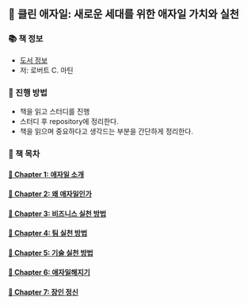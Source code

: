 ## 🚀 클린 애자일: 새로운 세대를 위한 애자일 가치와 실천

### 📚 책 정보
- [도서 정보](http://www.yes24.com/Product/Goods/95728889)
- 저: 로버트 C. 마틴

### 🎯 진행 방법
- 책을 읽고 스터디를 진행
- 스터디 후 repository에 정리한다.
- 책을 읽으며 중요하다고 생각드는 부분을 간단하게 정리한다.

### 🌈 책 목차

#### [🎈 Chapter 1: 애자일 소개](https://github.com/saseungmin/summary_of_technical_books/tree/main/summarize_books_in_markdown/%ED%81%B4%EB%A6%B0%20%EC%95%A0%EC%9E%90%EC%9D%BC/Chapter%201)

#### [🎈 Chapter 2: 왜 애자일인가](https://github.com/saseungmin/summary_of_technical_books/tree/main/summarize_books_in_markdown/%ED%81%B4%EB%A6%B0%20%EC%95%A0%EC%9E%90%EC%9D%BC/Chapter%202)

#### [🎈 Chapter 3: 비즈니스 실천 방법](https://github.com/saseungmin/summary_of_technical_books/tree/main/summarize_books_in_markdown/%ED%81%B4%EB%A6%B0%20%EC%95%A0%EC%9E%90%EC%9D%BC/Chapter%203)

#### [🎈 Chapter 4: 팀 실천 방법](https://github.com/saseungmin/summary_of_technical_books/tree/main/summarize_books_in_markdown/%ED%81%B4%EB%A6%B0%20%EC%95%A0%EC%9E%90%EC%9D%BC/Chapter%204)

#### [🎈 Chapter 5: 기술 실천 방법](https://github.com/saseungmin/summary_of_technical_books/tree/main/summarize_books_in_markdown/%ED%81%B4%EB%A6%B0%20%EC%95%A0%EC%9E%90%EC%9D%BC/Chapter%205)

#### [🎈 Chapter 6: 애자일해지기](https://github.com/saseungmin/summary_of_technical_books/tree/main/summarize_books_in_markdown/%ED%81%B4%EB%A6%B0%20%EC%95%A0%EC%9E%90%EC%9D%BC/Chapter%206)

#### [🎈 Chapter 7: 장인 정신](https://github.com/saseungmin/summary_of_technical_books/tree/main/summarize_books_in_markdown/%ED%81%B4%EB%A6%B0%20%EC%95%A0%EC%9E%90%EC%9D%BC/Chapter%207)

